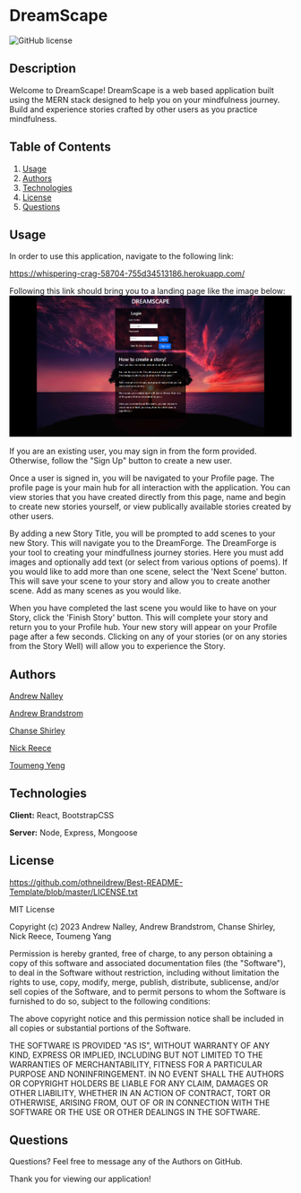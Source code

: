 # DreamScape


![GitHub license](https://img.shields.io/badge/license-MIT-blue.svg)


## Description


Welcome to DreamScape! DreamScape is a web based application built using the MERN stack designed to help you on your mindfulness journey. Build and experience stories crafted by other users as you practice mindfulness.


## Table of Contents

  1. [Usage](#usage)
  2. [Authors](#authors)
  3. [Technologies](#technologies)
  4. [License](#license)
  5. [Questions](#questions)



## Usage


In order to use this application, navigate to the following link:

https://whispering-crag-58704-755d34513186.herokuapp.com/

Following this link should bring you to a landing page like the image below:
![alt text](client/src/assets/images/Dreamscape_Landing_Page.PNG)

If you are an existing user, you may sign in from the form provided. Otherwise, follow the "Sign Up" button to create a new user.

Once a user is signed in, you will be navigated to your Profile page. The profile page is your main hub for all interaction with the application. You can view stories that you have created directly from this page, name and begin to create new stories yourself, or view publically available stories created by other users.

By adding a new Story Title, you will be prompted to add scenes to your new Story. This will navigate you to the DreamForge. The DreamForge is your tool to creating your mindfullness journey stories. Here you must add images and optionally add text (or select from various options of poems). If you would like to add more than one scene, select the 'Next Scene' button. This will save your scene to your story and allow you to create another scene. Add as many scenes as you would like.

When you have completed the last scene you would like to have on your Story, click the 'Finish Story' button. This will complete your story and return you to your Profile hub. Your new story will appear on your Profile page after a few seconds. Clicking on any of your stories (or on any stories from the Story Well) will allow you to experience the Story.


## Authors


[Andrew Nalley](https://github.com/AndrewNalley)

[Andrew Brandstrom](https://github.com/abrand93)

[Chanse Shirley](https://github.com/CaptainFlint1715)

[Nick Reece](https://github.com/nreece6)

[Toumeng Yeng](https://github.com/2meng)


## Technologies


**Client:** React, BootstrapCSS

**Server:** Node, Express, Mongoose

## License

https://github.com/othneildrew/Best-README-Template/blob/master/LICENSE.txt

MIT License

Copyright (c) 2023 Andrew Nalley, Andrew Brandstrom, Chanse Shirley, Nick Reece, Toumeng Yang

Permission is hereby granted, free of charge, to any person obtaining a copy of this software and associated documentation files (the "Software"), to deal in the Software without restriction, including without limitation the rights to use, copy, modify, merge, publish, distribute, sublicense, and/or sell copies of the Software, and to permit persons to whom the Software is furnished to do so, subject to the following conditions:

The above copyright notice and this permission notice shall be included in all copies or substantial portions of the Software.

THE SOFTWARE IS PROVIDED "AS IS", WITHOUT WARRANTY OF ANY KIND, EXPRESS OR IMPLIED, INCLUDING BUT NOT LIMITED TO THE WARRANTIES OF MERCHANTABILITY, FITNESS FOR A PARTICULAR PURPOSE AND NONINFRINGEMENT. IN NO EVENT SHALL THE AUTHORS OR COPYRIGHT HOLDERS BE LIABLE FOR ANY CLAIM, DAMAGES OR OTHER LIABILITY, WHETHER IN AN ACTION OF CONTRACT, TORT OR OTHERWISE, ARISING FROM, OUT OF OR IN CONNECTION WITH THE SOFTWARE OR THE USE OR OTHER DEALINGS IN THE SOFTWARE.

## Questions

Questions? Feel free to message any of the Authors on GitHub.



Thank you for viewing our application! 
